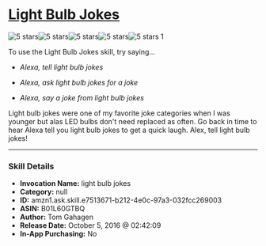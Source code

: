 # [Light Bulb Jokes](http://alexa.amazon.com/#skills/amzn1.ask.skill.e7513671-b212-4e0c-97a3-032fcc269003)
![5 stars](../../images/ic_star_black_18dp_1x.png)![5 stars](../../images/ic_star_black_18dp_1x.png)![5 stars](../../images/ic_star_black_18dp_1x.png)![5 stars](../../images/ic_star_black_18dp_1x.png)![5 stars](../../images/ic_star_black_18dp_1x.png) 1

To use the Light Bulb Jokes skill, try saying...

* *Alexa, tell light bulb jokes*

* *Alexa, ask light bulb jokes for a joke*

* *Alexa, say a joke from light bulb jokes*

Light bulb jokes were one of my favorite joke categories when I was younger but alas LED bulbs don't need replaced as often.  Go back in time to hear Alexa tell you light bulb jokes to get a quick laugh.
Alex, tell light bulb jokes!

***

### Skill Details

* **Invocation Name:** light bulb jokes
* **Category:** null
* **ID:** amzn1.ask.skill.e7513671-b212-4e0c-97a3-032fcc269003
* **ASIN:** B01L60GTBQ
* **Author:** Tom Gahagen
* **Release Date:** October 5, 2016 @ 02:42:09
* **In-App Purchasing:** No
